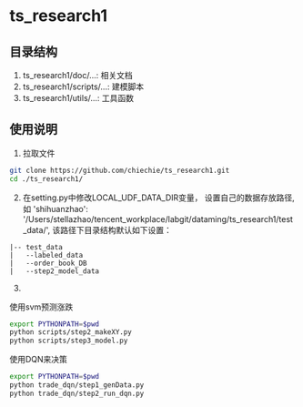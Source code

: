 # ts_research1
## 目录结构
1. ts_research1/doc/...: 相关文档
2. ts_research1/scripts/...: 建模脚本
3. ts_research1/utils/...: 工具函数

## 使用说明
1. 拉取文件
```bash
git clone https://github.com/chiechie/ts_research1.git
cd ./ts_research1/
```

2. 在setting.py中修改LOCAL_UDF_DATA_DIR变量，
设置自己的数据存放路径,如
'shihuanzhao': '/Users/stellazhao/tencent_workplace/labgit/dataming/ts_research1/test_data/',
该路径下目录结构默认如下设置：
```
|-- test_data
|   --labeled_data
|   --order_book_DB
|   --step2_model_data
```
3. 
使用svm预测涨跌
```bash
export PYTHONPATH=$pwd
python scripts/step2_makeXY.py
python scripts/step3_model.py
```
使用DQN来决策
```bash
export PYTHONPATH=$pwd
python trade_dqn/step1_genData.py
python trade_dqn/step2_run_dqn.py
```



